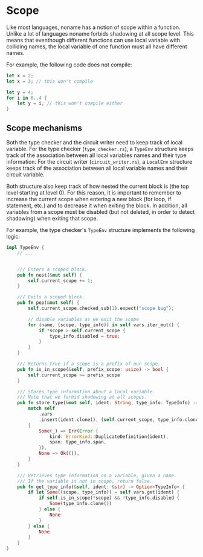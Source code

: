 # Scope

Like most languages, noname has a notion of scope within a function.
Unlike a lot of languages noname forbids shadowing at all scope level.
This means that eventhough different functions can use local variable with colliding names, the local variable of one function must all have different names.

For example, the following code does not compile:

```rust
let x = 2;
let x = 3; // this won't compile

let y = 4;
for i in 0..4 {
    let y = i; // this won't compile either
}
```

## Scope mechanisms

Both the type checker and the circuit writer need to keep track of local variable.
For the type checker (`type_checker.rs`), a `TypeEnv` structure keeps track of the association between all local variables names and their type information.
For the circuit writer (`circuit_writer.rs`), a `LocalEnv` structure keeps track of the association between all local variable names and their circuit variable.

Both structure also keep track of how nested the current block is (the top level starting at level 0).
For this reason, it is important to remember to increase the current scope when entering a new block (for loop, if statement, etc.) and to decrease it when exiting the block.
In addition, all variables from a scope must be disabled (but not deleted, in order to detect shadowing) when exiting that scope.

For example, the type checker's `TypeEnv` structure implements the following logic:

```rust
impl TypeEnv {
    // ...


    /// Enters a scoped block.
    pub fn nest(&mut self) {
        self.current_scope += 1;
    }

    /// Exits a scoped block.
    pub fn pop(&mut self) {
        self.current_scope.checked_sub(1).expect("scope bug");

        // disable variables as we exit the scope
        for (name, (scope, type_info)) in self.vars.iter_mut() {
            if *scope > self.current_scope {
                type_info.disabled = true;
            }
        }
    }

    /// Returns true if a scope is a prefix of our scope.
    pub fn is_in_scope(&self, prefix_scope: usize) -> bool {
        self.current_scope >= prefix_scope
    }

    /// Stores type information about a local variable.
    /// Note that we forbid shadowing at all scopes.
    pub fn store_type(&mut self, ident: String, type_info: TypeInfo) -> Result<()> {
        match self
            .vars
            .insert(ident.clone(), (self.current_scope, type_info.clone()))
        {
            Some(_) => Err(Error {
                kind: ErrorKind::DuplicateDefinition(ident),
                span: type_info.span,
            }),
            None => Ok(()),
        }
    }

    /// Retrieves type information on a variable, given a name.
    /// If the variable is not in scope, return false.
    pub fn get_type_info(&self, ident: &str) -> Option<TypeInfo> {
        if let Some((scope, type_info)) = self.vars.get(ident) {
            if self.is_in_scope(*scope) && !type_info.disabled {
                Some(type_info.clone())
            } else {
                None
            }
        } else {
            None
        }
    }
}
```

